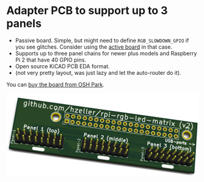 Adapter PCB to support up to 3 panels
======================================

   * Passive board. Simple, but might need to define `RGB_SLOWDOWN_GPIO` if you see
     glitches. Consider using the [active board](../active-3) in that case.
   * Supports up to three panel chains for newer plus models and
     Raspberry Pi 2 that have 40 GPIO pins.
   * Open source KiCAD PCB EDA format.
   * (not very pretty layout, was just lazy and let the auto-router do it).

You can [buy the board from OSH Park][osh-passive3].

![Preview][rendering]

[rendering]: ../../img/passive3-pcb.png
[osh-passive3]: https://oshpark.com/shared_projects/FNAtZUsP
